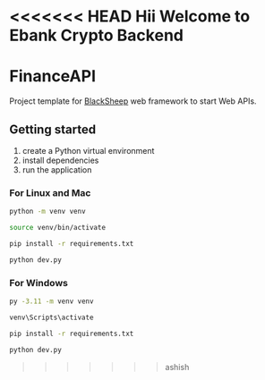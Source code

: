 <<<<<<< HEAD
Hii Welcome to Ebank Crypto Backend
=======
# FinanceAPI
Project template for [BlackSheep](https://github.com/Neoteroi/BlackSheep)
web framework to start Web APIs.

## Getting started

1. create a Python virtual environment
2. install dependencies
3. run the application

### For Linux and Mac

```bash
python -m venv venv

source venv/bin/activate

pip install -r requirements.txt

python dev.py
```

### For Windows

```bash
py -3.11 -m venv venv

venv\Scripts\activate

pip install -r requirements.txt

python dev.py
```
>>>>>>> ashish
